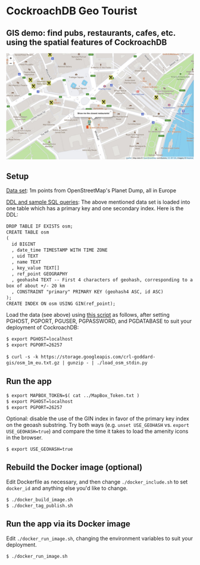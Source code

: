 # CockroachDB Geo Tourist

## GIS demo: find pubs, restaurants, cafes, etc. using the spatial features of CockroachDB

![Screenshot restaurants](./restaurants.jpg)

## Setup

[Data set](https://storage.googleapis.com/crl-goddard-gis/osm_1m_eu.txt.gz): 1m
points from OpenStreetMap's Planet Dump, all in Europe

[DDL and sample SQL queries](./osm_crdb.sql): The above mentioned data set is
loaded into one table which has a primary key and one secondary index.  Here is
the DDL:
```
DROP TABLE IF EXISTS osm;
CREATE TABLE osm
(
  id BIGINT
  , date_time TIMESTAMP WITH TIME ZONE
  , uid TEXT
  , name TEXT
  , key_value TEXT[]
  , ref_point GEOGRAPHY
  , geohash4 TEXT -- First 4 characters of geohash, corresponding to a box of about +/- 20 km
  , CONSTRAINT "primary" PRIMARY KEY (geohash4 ASC, id ASC)
);
CREATE INDEX ON osm USING GIN(ref_point);
```

Load the data (see above) using [this script](./load_osm_stdin.py) as follows,
after setting PGHOST, PGPORT, PGUSER, PGPASSWORD, and PGDATABASE to suit your
deployment of CockroachDB:
```
$ export PGHOST=localhost
$ export PGPORT=26257

$ curl -s -k https://storage.googleapis.com/crl-goddard-gis/osm_1m_eu.txt.gz | gunzip - | ./load_osm_stdin.py
```

## Run the app

```
$ export MAPBOX_TOKEN=$( cat ../MapBox_Token.txt )
$ export PGHOST=localhost
$ export PGPORT=26257
```

Optional: disable the use of the GIN index in favor of the primary key index on the geoash substring.
Try both ways (e.g. `unset USE_GEOHASH` vs. `export USE_GEOHASH=true`) and compare the
time it takes to load the amenity icons in the browser.

```
$ export USE_GEOHASH=true
```

## Rebuild the Docker image (optional)

Edit Dockerfile as necessary, and then change `./docker_include.sh` to set
`docker_id` and anything else you'd like to change.

```
$ ./docker_build_image.sh
$ ./docker_tag_publish.sh

```

## Run the app via its Docker image

Edit `./docker_run_image.sh`, changing the environment variables to suit your deployment.

```
$ ./docker_run_image.sh
```

